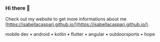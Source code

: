 ### Hi there 👋

Check out my website to get more informations about me [https://isabellacaspari.github.io/](https://isabellacaspari.github.io/).

mobile dev • android • kotlin • flutter • angular • outdoorsports • hope 

<!--
**IsabellaCaspari/IsabellaCaspari** is a ✨ _special_ ✨ repository because its `README.md` (this file) appears on your GitHub profile.

Here are some ideas to get you started:

- 🔭 I’m currently working on ...
- 🌱 I’m currently learning ...
- 👯 I’m looking to collaborate on ...
- 🤔 I’m looking for help with ...
- 💬 Ask me about ...
- 📫 How to reach me: ...
- 😄 Pronouns: ...
- ⚡ Fun fact: ...
-->
